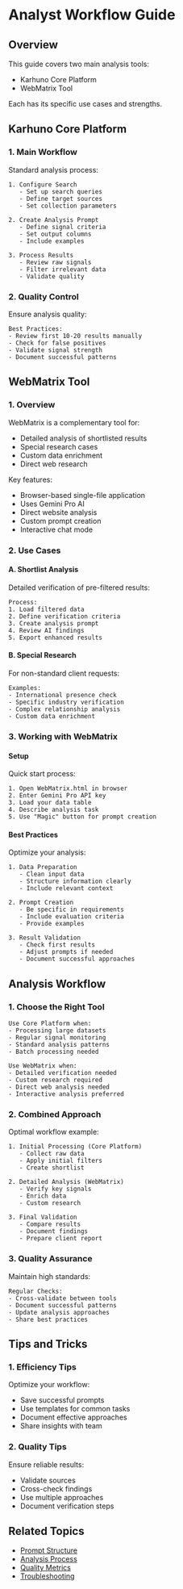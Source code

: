 # Analyst Workflow Guide

## Overview

This guide covers two main analysis tools:
- Karhuno Core Platform
- WebMatrix Tool

Each has its specific use cases and strengths.

## Karhuno Core Platform

### 1. Main Workflow
Standard analysis process:

```text
1. Configure Search
   - Set up search queries
   - Define target sources
   - Set collection parameters

2. Create Analysis Prompt
   - Define signal criteria
   - Set output columns
   - Include examples

3. Process Results
   - Review raw signals
   - Filter irrelevant data
   - Validate quality
```

### 2. Quality Control
Ensure analysis quality:

```text
Best Practices:
- Review first 10-20 results manually
- Check for false positives
- Validate signal strength
- Document successful patterns
```

## WebMatrix Tool

### 1. Overview
WebMatrix is a complementary tool for:
- Detailed analysis of shortlisted results
- Special research cases
- Custom data enrichment
- Direct web research

Key features:
- Browser-based single-file application
- Uses Gemini Pro AI
- Direct website analysis
- Custom prompt creation
- Interactive chat mode

### 2. Use Cases

#### A. Shortlist Analysis
Detailed verification of pre-filtered results:
```text
Process:
1. Load filtered data
2. Define verification criteria
3. Create analysis prompt
4. Review AI findings
5. Export enhanced results
```

#### B. Special Research
For non-standard client requests:
```text
Examples:
- International presence check
- Specific industry verification
- Complex relationship analysis
- Custom data enrichment
```

### 3. Working with WebMatrix

#### Setup
Quick start process:
```text
1. Open WebMatrix.html in browser
2. Enter Gemini Pro API key
3. Load your data table
4. Describe analysis task
5. Use "Magic" button for prompt creation
```

#### Best Practices
Optimize your analysis:
```text
1. Data Preparation
   - Clean input data
   - Structure information clearly
   - Include relevant context

2. Prompt Creation
   - Be specific in requirements
   - Include evaluation criteria
   - Provide examples

3. Result Validation
   - Check first results
   - Adjust prompts if needed
   - Document successful approaches
```

## Analysis Workflow

### 1. Choose the Right Tool

```text
Use Core Platform when:
- Processing large datasets
- Regular signal monitoring
- Standard analysis patterns
- Batch processing needed

Use WebMatrix when:
- Detailed verification needed
- Custom research required
- Direct web analysis needed
- Interactive analysis preferred
```

### 2. Combined Approach
Optimal workflow example:

```text
1. Initial Processing (Core Platform)
   - Collect raw data
   - Apply initial filters
   - Create shortlist

2. Detailed Analysis (WebMatrix)
   - Verify key signals
   - Enrich data
   - Custom research

3. Final Validation
   - Compare results
   - Document findings
   - Prepare client report
```

### 3. Quality Assurance
Maintain high standards:

```text
Regular Checks:
- Cross-validate between tools
- Document successful patterns
- Update analysis approaches
- Share best practices
```

## Tips and Tricks

### 1. Efficiency Tips
Optimize your workflow:
- Save successful prompts
- Use templates for common tasks
- Document effective approaches
- Share insights with team

### 2. Quality Tips
Ensure reliable results:
- Validate sources
- Cross-check findings
- Use multiple approaches
- Document verification steps

## Related Topics
- [Prompt Structure](../prompts/structure.md)
- [Analysis Process](../business-processes/analysis-process.md)
- [Quality Metrics](../performance/metrics.md)
- [Troubleshooting](../troubleshooting/common-issues.md) 